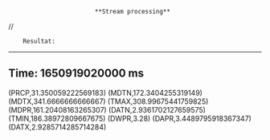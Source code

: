                             **Stream processing**

//

        Resultat:

-------------------------------------------
Time: 1650919020000 ms
-------------------------------------------
(PRCP,31.350059222569183)
(MDTN,172.3404255319149)
(MDTX,341.6666666666667)
(TMAX,308.99675441759825)
(MDPR,161.20408163265307)
(DATN,2.9361702127659575)
(TMIN,186.38972809667675)
(DWPR,3.28)
(DAPR,3.4489795918367347)
(DATX,2.9285714285714284)
